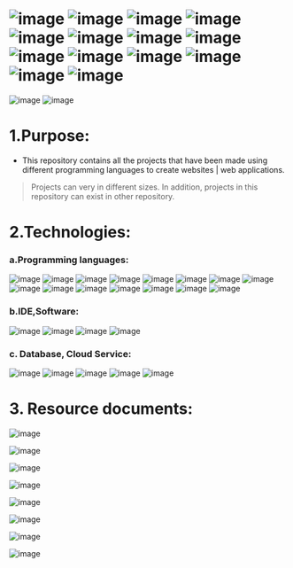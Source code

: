#  ![image](https://img.shields.io/badge/mongoDB-black?style=for-the-badge&logo=mongodb)  ![image](https://img.shields.io/badge/JavaScript-black?style=for-the-badge&logo=javascript) ![image](https://img.shields.io/badge/ReactJS-black?style=for-the-badge&logo=react) ![image](https://img.shields.io/badge/HTML5-black?style=for-the-badge&logo=html5) ![image](https://img.shields.io/badge/jQuery-black?style=for-the-badge&logo=jquery) ![image](https://img.shields.io/badge/NodeJS-black?style=for-the-badge&logo=node.js) ![image](https://img.shields.io/badge/CSS3-black?style=for-the-badge&logo=css3) ![image](https://img.shields.io/badge/ExpressJS-black?style=for-the-badge&logo=express) ![image](https://img.shields.io/badge/JSON-black?style=for-the-badge&logo=json) ![image](https://img.shields.io/badge/SASS-white?style=for-the-badge&logo=sass) ![image](https://img.shields.io/badge/ANGULARJS-black?style=for-the-badge&logo=angularjs) ![image](https://img.shields.io/badge/Bootstrap-white?style=for-the-badge&logo=bootstrap) ![image](https://img.shields.io/badge/PHP-white?style=for-the-badge&logo=php) ![image](https://img.shields.io/badge/MYSQL-white?style=for-the-badge&logo=mysql) 



![image](https://user-images.githubusercontent.com/82598726/181832912-bebd1ab7-c047-45d4-aa13-9e09e825c1a2.png) ![image](https://user-images.githubusercontent.com/82598726/181832959-16885c66-2fdf-4e20-bfc1-15c2a43c765a.png)


# 1.Purpose:

- This repository contains all the projects that have been made using different programming languages to create websites | web applications. 

> Projects can very in different sizes. In addition, projects in this repository can exist in other repository.


# 2.Technologies:

### a.Programming languages:

 ![image](https://img.shields.io/badge/PHP-PHP-blueviolet) ![image](https://img.shields.io/badge/HTML-HTML5-orange) ![image](https://img.shields.io/badge/CSS-CSS3-blue) ![image](https://img.shields.io/badge/SASS-SASS-ff69b4) ![image](https://img.shields.io/badge/B-Bootstrap-blueviolet) ![image](https://img.shields.io/badge/W3CSS-W3CSS-green) ![image](https://img.shields.io/badge/JS-JavaScript-yellow) ![image](https://img.shields.io/badge/jQuery-jQuery-black) ![image](https://img.shields.io/badge/A-AngularJS-red) ![image](https://img.shields.io/badge/SQL-SQL-blue)  ![image](https://img.shields.io/badge/Node-NodeJS-brightgreen) ![image](https://img.shields.io/badge/React-ReactJS-blue)  ![image](https://img.shields.io/badge/express-ExpressJS-black) ![image](https://img.shields.io/badge/Redux-ReduxJS-blueviolet) ![image](https://img.shields.io/badge/JSON-{JSON}-black)

### b.IDE,Software:

![image](https://user-images.githubusercontent.com/82598726/181828247-0a180433-7628-45d0-91fc-c653225c57aa.png) ![image](https://user-images.githubusercontent.com/82598726/181828341-f2d35c6d-863e-4f1c-af84-a9ebc1e33d58.png) ![image](https://user-images.githubusercontent.com/82598726/181830045-2769b49a-2b5a-43ad-b519-5ae02d5b736a.png)
 ![image](https://user-images.githubusercontent.com/82598726/181828437-03bf1b40-f35c-4e48-8ebd-127ef3a6f49d.png)


### c. Database, Cloud Service:

![image](https://user-images.githubusercontent.com/82598726/181828437-03bf1b40-f35c-4e48-8ebd-127ef3a6f49d.png) ![image](https://user-images.githubusercontent.com/82598726/181828759-13c51469-e35d-44d6-af61-dfff064b7536.png) ![image](https://user-images.githubusercontent.com/82598726/181830075-a40dcdfe-519c-4a5d-90cd-c3eb308f8cce.png)
 ![image](https://user-images.githubusercontent.com/82598726/181828843-3ba0f2e8-a5dc-4268-b646-5b21898e1139.png) ![image](https://user-images.githubusercontent.com/82598726/181828934-4524165b-801b-44a8-97b4-3966d2eb3c93.png)


# 3. Resource documents:

![image](https://user-images.githubusercontent.com/82598726/181833270-3611211f-e087-4427-8cf3-b0af65c59c61.png)

![image](https://user-images.githubusercontent.com/82598726/181833319-75cea011-dd1b-4c7e-8642-82ff2ce646ee.png)

![image](https://user-images.githubusercontent.com/82598726/181833374-d922db0d-f696-4d8d-a7d2-7b5ee711adab.png)

![image](https://user-images.githubusercontent.com/82598726/181833531-364427d2-9be5-4f0e-b04d-5e293702e5bf.png)

![image](https://user-images.githubusercontent.com/82598726/181833569-f9139b76-fa19-4972-abb6-3ae2a9d69f78.png)

![image](https://user-images.githubusercontent.com/82598726/181833604-617c338c-af0d-491e-82bc-4e87aaee7b5f.png)

![image](https://user-images.githubusercontent.com/82598726/181833626-035c427a-ddf7-4b7b-85fc-9fb528470bfa.png)

![image](https://user-images.githubusercontent.com/82598726/181833667-2701d804-811c-433d-b5cb-b6eeda1418a4.png)



